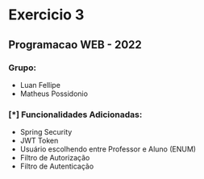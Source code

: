 # Exercicio 3
## Programacao WEB - 2022

### Grupo:
  - Luan Fellipe
  - Matheus Possidonio
 
### [*] Funcionalidades Adicionadas:
  - Spring Security
  - JWT Token
  - Usuário escolhendo entre Professor e Aluno (ENUM)
  - Filtro de Autorização
  - Filtro de Autenticação
  